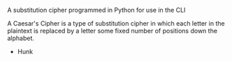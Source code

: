 A substitution cipher programmed in Python for use in the CLI

A Caesar's Cipher is a type of substitution cipher in which each letter 
in the plaintext is replaced by a letter some fixed number of positions 
down the alphabet.


- Hunk
